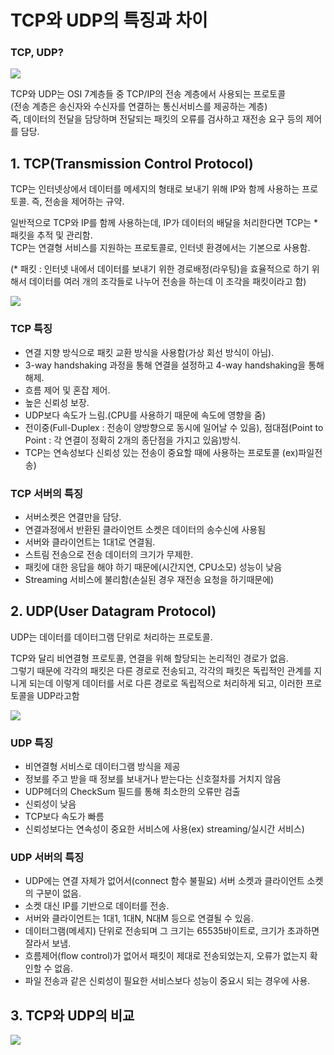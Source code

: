 # TCP와 UDP의 특징과 차이

### TCP, UDP?

<img src="https://github.com/myeon0109/06CSSTUDY/blob/a2cf602f9cd331a3d7085d7dbc51ba19369bee4b/image/%EB%8B%A4%EC%9A%B4%EB%A1%9C%EB%93%9C3.png">

TCP와 UDP는 OSI 7계층들 중 TCP/IP의 전송 계층에서 사용되는 프로토콜<br>
(전송 계층은 송신자와 수신자를 연결하는 통신서비스를 제공하는 계층)<br>
즉, 데이터의 전달을 담당하며 전달되는 패킷의 오류를 검사하고 재전송 요구 등의 제어를 담당.


## 1. TCP(Transmission Control Protocol)

TCP는 인터넷상에서 데이터를 메세지의 형태로 보내기 위해 IP와 함께 사용하는 프로토콜. 즉, 전송을 제어하는 규약.

일반적으로 TCP와 IP를 함께 사용하는데, IP가 데이터의 배달을 처리한다면 TCP는 *패킷을 추적 및 관리함.<br>
TCP는 연결형 서비스를 지원하는 프로토콜로, 인터넷 환경에서는 기본으로 사용함.

(* 패킷 : 인터넷 내에서 데이터를 보내기 위한 경로배정(라우팅)을 효율적으로 하기 위해서 데이터를 여러 개의 조각들로 나누어 전송을 하는데 이 조각을 패킷이라고 함)

<img src="https://github.com/myeon0109/06CSSTUDY/blob/4708ed115069795e44784ae92af62a226f097f5a/image/TCP.png">

### TCP 특징

- 연결 지향 방식으로 패킷 교환 방식을 사용함(가상 회선 방식이 아님).
- 3-way handshaking 과정을 통해 연결을 설정하고 4-way handshaking을 통해 해제.
- 흐름 제어 및 혼잡 제어.
- 높은 신뢰성 보장.
- UDP보다 속도가 느림.(CPU를 사용하기 때문에 속도에 영향을 줌)
- 전이중(Full-Duplex : 전송이 양방향으로 동시에 일어날 수 있음), 점대점(Point to Point : 각 연결이 정확히 2개의 종단점을 가지고 있음)방식.
- TCP는 연속성보다 신뢰성 있는 전송이 중요할 때에 사용하는 프로토콜 (ex)파일전송)

### TCP 서버의 특징

- 서버소켓은 연결만을 담당.
- 연결과정에서 반환된 클라이언트 소켓은 데이터의 송수신에 사용됨
- 서버와 클라이언트는 1대1로 연결됨.
- 스트림 전송으로 전송 데이터의 크기가 무제한.
- 패킷에 대한 응답을 해야 하기 때문에(시간지연, CPU소모) 성능이 낮음
- Streaming 서비스에 불리함(손실된 경우 재전송 요청을 하기때문에)

## 2. UDP(User Datagram Protocol)

UDP는 데이터를 데이터그램 단위로 처리하는 프로토콜.

TCP와 달리 비연결형 프로토콜, 연결을 위해 할당되는 논리적인 경로가 없음.<br>
그렇기 때문에 각각의 패킷은 다른 경로로 전송되고, 각각의 패킷은 독립적인 관계를 지니게 되는데 이렇게 데이터를 서로 다른 경로로 독립적으로 처리하게 되고, 이러한 프로토콜을 UDP라고함

<img src="https://github.com/myeon0109/06CSSTUDY/blob/4708ed115069795e44784ae92af62a226f097f5a/image/UDP.png">

### UDP 특징

- 비연결형 서비스로 데이터그램 방식을 제공
- 정보를 주고 받을 때 정보를 보내거나 받는다는 신호절차를 거치지 않음
- UDP헤더의 CheckSum 필드를 통해 최소한의 오류만 검출
- 신뢰성이 낮음
- TCP보다 속도가 빠름
- 신뢰성보다는 연속성이 중요한 서비스에 사용(ex) streaming/실시간 서비스)

### UDP 서버의 특징

- UDP에는 연결 자체가 없어서(connect 함수 불필요) 서버 소켓과 클라이언트 소켓의 구분이 없음.
- 소켓 대신 IP를 기반으로 데이터를 전송.
- 서버와 클라이언트는 1대1, 1대N, N대M 등으로 연결될 수 있음.
- 데이터그램(메세지) 단위로 전송되며 그 크기는 65535바이트로, 크기가 초과하면 잘라서 보냄.
- 흐름제어(flow control)가 없어서 패킷이 제대로 전송되었는지, 오류가 없는지 확인할 수 없음.
- 파일 전송과 같은 신뢰성이 필요한 서비스보다 성능이 중요시 되는 경우에 사용.

## 3. TCP와 UDP의 비교

<img src="https://github.com/myeon0109/06CSSTUDY/blob/4708ed115069795e44784ae92af62a226f097f5a/image/TCP%2CUDP.png">

